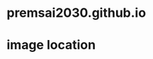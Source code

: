 # premsai2030.github.io

# image location 
[](https://github.com/premsai2030/premsai2030.github.io/blob/master/v1.jpg)
